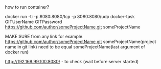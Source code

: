 how to run container?

docker run -ti -p 8080:8080/tcp -p 8080:8080/udp docker-task GITUserName GITPassword https://github.com/author/someProjectName.git someProjectName


MAKE SURE from any link for example: https://github.com/author/someProjectName.git   someProjectName(project name in git link) need to be equal someProjectName(last argument of docker run)


http://192.168.99.100:8080/  - to check (wait before server started) 